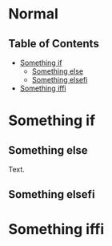 # Normal

## Table of Contents

- [Something if](#something-if)
  - [Something else](#something-else)
  - [Something elsefi](#something-elsefi)
- [Something iffi](#something-iffi)

# Something if

## Something else

Text.

## Something elsefi

# Something iffi
